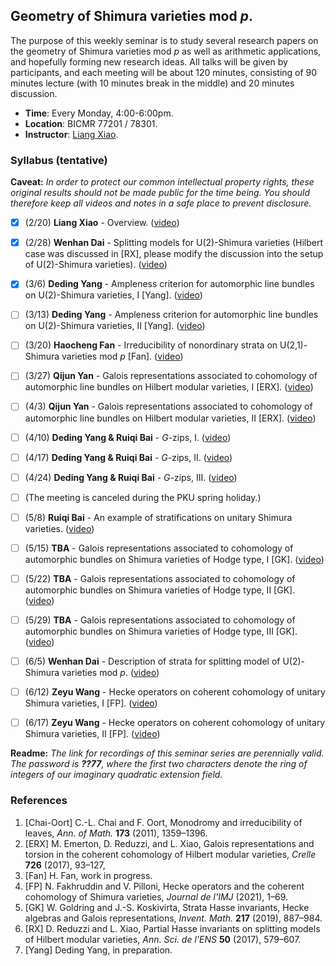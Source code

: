 ## Geometry of Shimura varieties mod _p_.

The purpose of this weekly seminar is to study several research papers on the geometry of Shimura varieties mod _p_ as well as arithmetic applications, and hopefully forming new research ideas. All talks will be given by participants, and each meeting will be about 120 minutes, consisting of 90 minutes lecture (with 10 minutes break in the middle) and 20 minutes discussion.

- **Time**: Every Monday, 4:00-6:00pm.
- **Location**: BICMR 77201 / 78301.
- **Instructor**: [Liang Xiao](https://bicmr.pku.edu.cn/~lxiao/index.htm).


### Syllabus (tentative)

**Caveat:** _In order to protect our common intellectual property rights, these original results should not be made public for the time being. You should therefore keep all videos and notes in a safe place to prevent disclosure._

- [x] (2/20) **Liang Xiao** - Overview. ([video](https://disk.pku.edu.cn/#/link/13D949E223D9C4F6145E8EE3B8EFCA44?gns=53F2170B7AA748348440F4C8CA8E9BAE%2F988401E1FBD343A79D36047AA9556A60%2F92D3A1D7B20C41C580B4E193FBC06652))
- [x] (2/28) **Wenhan Dai** - Splitting models for U(2)-Shimura varieties (Hilbert case was discussed in [RX], please modify the discussion into the setup of U(2)-Shimura varieties). ([video](https://disk.pku.edu.cn/#/link/13D949E223D9C4F6145E8EE3B8EFCA44?gns=53F2170B7AA748348440F4C8CA8E9BAE%2F988401E1FBD343A79D36047AA9556A60%2FA061176617DD472B816F89CD1EEB98DA))
- [x] (3/6) **Deding Yang** - Ampleness criterion for automorphic line bundles on U(2)-Shimura varieties, I [Yang]. ([video](https://disk.pku.edu.cn/#/link/13D949E223D9C4F6145E8EE3B8EFCA44?gns=53F2170B7AA748348440F4C8CA8E9BAE%2F988401E1FBD343A79D36047AA9556A60%2F20A68DC028414D37B52AB8DFE410137D))
- [ ] (3/13) **Deding Yang** - Ampleness criterion for automorphic line bundles on U(2)-Shimura varieties, II [Yang]. ([video]())
- [ ] (3/20) **Haocheng Fan** - Irreducibility of nonordinary strata on U(2,1)-Shimura varieties mod _p_ [Fan]. ([video]())
- [ ] (3/27) **Qijun Yan** - Galois representations associated to cohomology of automorphic line bundles on Hilbert modular varieties, I [ERX]. ([video]())
- [ ] (4/3) **Qijun Yan** - Galois representations associated to cohomology of automorphic line bundles on Hilbert modular varieties, II [ERX]. ([video]())
- [ ] (4/10) **Deding Yang & Ruiqi Bai** - _G_-zips, I. ([video]())
- [ ] (4/17) **Deding Yang & Ruiqi Bai** - _G_-zips, II. ([video]())
- [ ] (4/24) **Deding Yang & Ruiqi Bai** - _G_-zips, III. ([video]())
- [ ] (The meeting is canceled during the PKU spring holiday.)
- [ ] (5/8) **Ruiqi Bai** - An example of stratifications on unitary Shimura varieties. ([video]())
- [ ] (5/15) **TBA** - Galois representations associated to cohomology of automorphic bundles on Shimura varieties of Hodge type, I [GK]. ([video]())
- [ ] (5/22) **TBA** - Galois representations associated to cohomology of automorphic bundles on Shimura varieties of Hodge type, II [GK]. ([video]())
- [ ] (5/29) **TBA** - Galois representations associated to cohomology of automorphic bundles on Shimura varieties of Hodge type, III [GK]. ([video]())
- [ ] (6/5) **Wenhan Dai** - Description of strata for splitting model of U(2)-Shimura varieties mod _p_. ([video]())
- [ ] (6/12) **Zeyu Wang** - Hecke operators on coherent cohomology of unitary Shimura varieties, I [FP]. ([video]())
- [ ] (6/17) **Zeyu Wang** - Hecke operators on coherent cohomology of unitary Shimura varieties, II [FP]. ([video]())


**Readme:** _The link for recordings of this seminar series are perennially valid. The password is **??77**, where the first two characters denote the ring of integers of our imaginary quadratic extension field._

### References
1. [Chai-Oort] C.-L. Chai and F. Oort, Monodromy and irreducibility of leaves, _Ann. of Math._ **173** (2011), 1359–1396. 
2. [ERX] M. Emerton, D. Reduzzi, and L. Xiao, Galois representations and torsion in the coherent cohomology of Hilbert modular varieties, _Crelle_ **726** (2017), 93–127,
3. [Fan] H. Fan, work in progress.
4. [FP] N. Fakhruddin and V. Pilloni, Hecke operators and the coherent cohomology of Shimura varieties, _Journal de l'IMJ_ (2021), 1–69.
5. [GK] W. Goldring and J.-S. Koskivirta, Strata Hasse invariants, Hecke algebras and Galois representations, _Invent. Math._ **217** (2019), 887–984.
6. [RX] D. Reduzzi and L. Xiao, Partial Hasse invariants on splitting models of Hilbert modular varieties, _Ann. Sci. de l'ENS_ **50** (2017), 579–607.
7. [Yang] Deding Yang, in preparation.

